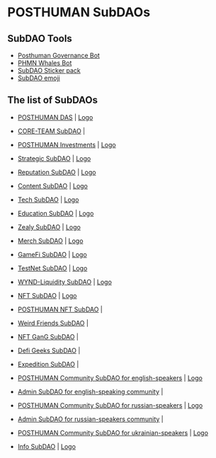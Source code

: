 # POSTHUMAN SubDAOs

## SubDAO Tools

- [Posthuman Governance Bot](https://t.me/PosthumanGovernaceBot)
- [PHMN Whales Bot](https://t.me/PPHMN_whales)
- [SubDAO Sticker pack](https://t.me/addstickers/SubDAOs)
- [SubDAO emoji](https://t.me/addemoji/SubDAOs_emoji)

## The list of SubDAOs

- [POSTHUMAN DAS](https://daodao.zone/dao/juno1h5ex5dn62arjwvwkh88r475dap8qppmmec4sgxzmtdn5tnmke3lqwpplgg/home) | [Logo](https://github.com/Validator-POSTHUMAN/SubDAOs/blob/main/POSTHUMAN_logo_1024.png)

- [CORE-TEAM SubDAO](https://daodao.zone/dao/juno1mptmak8ecmzwghtd4mep82jdkmdt0n6d8ggcd5hjmrfxasjc0epstkvwha) | 
- [POSTHUMAN Investments](https://daodao.zone/dao/juno198r8220mah5jn5fnxcgjds4j4pf48wyz0e40m0zdtw2385m08zmqqwhumq) | [Logo](https://github.com/Validator-POSTHUMAN/SubDAOs/blob/main/POSTHUMAN_Investments_SubDAO.png)

- [Strategic SubDAO](https://daodao.zone/dao/juno1ejdt5w55ad8c3syj8mph3xhchee2jtlcfpw9sm0mq2fh80qygudsjzrwjj) | [Logo](https://github.com/Validator-POSTHUMAN/SubDAOs/blob/main/Strategic_subdao_512.png)
- [Reputation SubDAO](https://daodao.zone/dao/juno1uwmtcc8lxc7waqy9takvnsautlfx5qp688jykvvuk4fezd8jf6fs549ym2) | [Logo](https://github.com/Validator-POSTHUMAN/SubDAOs/blob/main/Reputation_subdao_512.png)
- [Content SubDAO](https://daodao.zone/dao/juno1ujl7hlglktdll3g8d3sttw83vw969ncwl3npzfaj7qplgzhhu92qdfdte4) | [Logo](https://github.com/Validator-POSTHUMAN/SubDAOs/blob/main/Content_subdao_512.png)
- [Tech SubDAO](https://daodao.zone/dao/juno1l2t0k2jnpkkcp7rg8sxlnwasqsdmwpvre8dwjs6w2s2uzaj2qgkq4akcus) | [Logo](https://github.com/Validator-POSTHUMAN/SubDAOs/blob/main/tech_subdao_512.png)
- [Education SubDAO](https://daodao.zone/dao/juno1kfsf0p07a9unhnn3f0qv2vkcwyr8vuzxvjempy739e6ry5acgfeqdkfyuv) | [Logo](https://github.com/Validator-POSTHUMAN/SubDAOs/blob/main/education_subdao_512.png)
- [Zealy SubDAO](https://daodao.zone/dao/juno1gs3hkuvjaexu52u9s65e8wj5he753dl4l9yn6vew7hszvxhdg6sqanluwc) | [Logo](https://github.com/Validator-POSTHUMAN/SubDAOs/blob/main/Zealy_subdao_512.png)
- [Merch SubDAO](https://daodao.zone/dao/juno14hy6440dw02rpw2t0mh6a6ge8deepfapjfkqax89mwdne0pk0wmstcqzth) | [Logo](https://github.com/Validator-POSTHUMAN/SubDAOs/blob/main/Merch_subdao_512.png)
- [GameFi SubDAO](https://daodao.zone/dao/juno1xt8lgs35qntfqts0r686c9t0whuw2g065er3qahzc7qq8wjnpntsq499ge) | [Logo](https://github.com/Validator-POSTHUMAN/SubDAOs/blob/main/GameFi_subdao_512.png)
- [TestNet SubDAO](https://daodao.zone/dao/juno1wd8g3ahsnre4e8sltexte04hehtkt76tvqhddc9wsfyj9am4xt0skyqqlc) | [Logo](https://github.com/Validator-POSTHUMAN/SubDAOs/blob/main/testnet_subdao_512.png)
- [WYND-Liquidity SubDAO](https://daodao.zone/dao/juno1gsrhz6vqgjyz9ar3tr7w4hzk5n6dtwt66hjtjyn0hqycje3pzpaq73395c) | [Logo](https://github.com/Validator-POSTHUMAN/SubDAOs/blob/main/WYND_liquidity_subdao_512.png)

- [NFT SubDAO](https://daodao.zone/dao/juno10cf0pmy6crjdgyd6y5svzwuf59qfu3kqva63cghp82x8ccw3ytesgtpf4m) | [Logo](https://github.com/Validator-POSTHUMAN/SubDAOs/blob/main/NFT_subdao_512.png)
- [POSTHUMAN NFT SubDAO](https://daodao.zone/dao/juno1vknye0x0uxd0ypmr28qreg36fvuyyyna0ve8a7lrx2lepl4ehscsapfyvf) | 
- [Weird Friends SubDAO](https://daodao.zone/dao/juno1htezk0nukqah65d9qn9xg7cvk0pd4207farr0lldjjt5f2qhk9hqnlp7nx) | 
- [NFT GanG SubDAO](https://daodao.zone/dao/juno1kttu5tdrj74xsv0zfn7sjreu34fsuysa42auv892zsavn9pnqmwsyq2hpg) | 
- [Defi Geeks SubDAO](https://daodao.zone/dao/juno1a9qj7402e2fkwqjtvnpa5pckv9zdpg34aucdzurvy627gsgxud7qz0undv) | 
- [Expedition SubDAO](https://daodao.zone/dao/juno1xnejf270qt5gn7nr379k6cjw9p0x8putxr7wf7g7pv5azdudlc7q3kpv6k) | 

- [POSTHUMAN Community SubDAO for english-speakers](https://daodao.zone/dao/juno1q0yn0r4q8h7d3qmtlq7mrxuyn6wc4g99p94hr4d47ftu09wtfkmqwlscpl) | [Logo](https://github.com/Validator-POSTHUMAN/SubDAOs/blob/main/Community_EN_subdao_512.png)
- [Admin SubDAO for english-speaking community](https://daodao.zone/dao/juno13k62fjqupyyhlxjt7adrfenzfpu2698d8emwvgkkjlxmj506gvfsf9hfe9) | 

- [POSTHUMAN Community SubDAO for russian-speakers](https://daodao.zone/dao/juno15tv8ufpg8t7mke4rs66cqcg0x297y55numn2x6a8kz703reldalqg9w40e) | [Logo](https://github.com/Validator-POSTHUMAN/SubDAOs/blob/main/Community_RU_subdao_512.png)
- [Admin SubDAO for russian-speakers community](https://daodao.zone/dao/juno1332n0ydjufkl0agp5mp5tcpyprdlh6yd2wmzyddhssu8j3sx6alse4yqwk) | 

- [POSTHUMAN Community SubDAO for ukrainian-speakers](https://daodao.zone/dao/juno10p866hul4r7jzp894lcxzjg74zk4g484m8z4y82ha3z44ccqymkqdvaqvh) | [Logo](https://github.com/Validator-POSTHUMAN/SubDAOs/blob/main/Community_UA_subdao_512.png)

- [Info SubDAO](https://daodao.zone/dao/juno1ud8avxjwk5m97s8s5pqd0qhg0lyxqxefjzupyhrqvpq2002svfpq8urfuq) | [Logo](https://github.com/Validator-POSTHUMAN/SubDAOs/blob/main/info_subdao_512.png)


